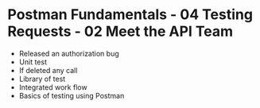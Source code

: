# Postman Fundamentals - 04 Testing Requests - 02 Meet the API Team

- Released an authorization bug
- Unit test
- If deleted any call
- Library of test
- Integrated work flow
- Basics of testing using Postman